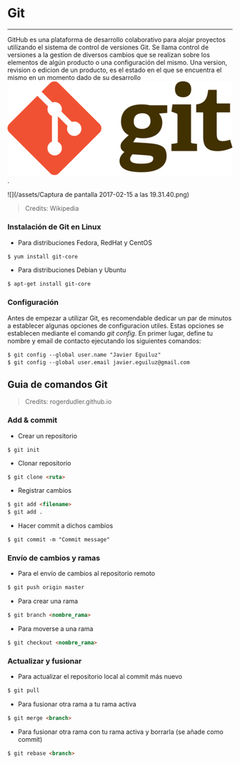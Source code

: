 # Git

---

GitHub es una plataforma de desarrollo colaborativo para alojar proyectos utilizando el sistema de control de versiones Git. Se llama control de versiones a la gestion de diversos cambios que se realizan sobre los elementos de algún producto o una configuración del mismo. Una version, revision o edicion de un producto, es el estado en el que se encuentra el mismo en un momento dado de su desarrollo![](/assets/Git-logo.svg).

![](/assets/Captura de pantalla 2017-02-15 a las 19.31.40.png)

> Credits: Wikipedia

### Instalación de Git en Linux

* Para distribuciones Fedora, RedHat y CentOS

```markdown
$ yum install git-core
```

* Para distribuciones Debian y Ubuntu

```markdown
$ apt-get install git-core
```

### Configuración

Antes de empezar a utilizar Git, es recomendable dedicar un par de minutos a establecer algunas opciones de configuracion utiles. Estas opciones se establecen mediante el comando _git config_. En primer lugar, define tu nombre y email de contacto ejecutando los siguientes comandos:

```markdown
$ git config --global user.name "Javier Eguiluz"
$ git config --global user.email javier.eguiluz@gmail.com
```

## Guia de comandos Git

> Credits: rogerdudler.github.io

### Add & commit

* Crear un repositorio

```
$ git init
```

* Clonar repositorio

```markdown
$ git clone <ruta>
```

* Registrar cambios 

```markdown
$ git add <filename>
$ git add .
```

* Hacer commit a dichos cambios

```markdown
$ git commit -m "Commit message"
```

### Envío de cambios y ramas

* Para el envío de cambios al repositorio remoto

```markdown
$ git push origin master
```

* Para crear una rama

```markdown
$ git branch <nombre_rama>
```

* Para moverse a una rama

```markdown
$ git checkout <nombre_rama>
```

### Actualizar y fusionar

* Para actualizar el repositorio local al commit más nuevo

```markdown
$ git pull
```

* Para fusionar otra rama a tu rama activa

```markdown
$ git merge <branch>
```

* Para fusionar otra rama con tu rama activa y borrarla \(se añade como commit\)

```markdown
$ git rebase <branch>
```



